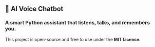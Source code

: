 ## 🧠 AI Voice Chatbot  
### A smart Python assistant that listens, talks, and remembers you.
This project is open-source and free to use under the **MIT License**.
